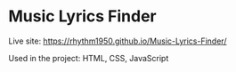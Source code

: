 # Music Lyrics Finder

Live site: https://rhythm1950.github.io/Music-Lyrics-Finder/

Used in the project: HTML, CSS, JavaScript
